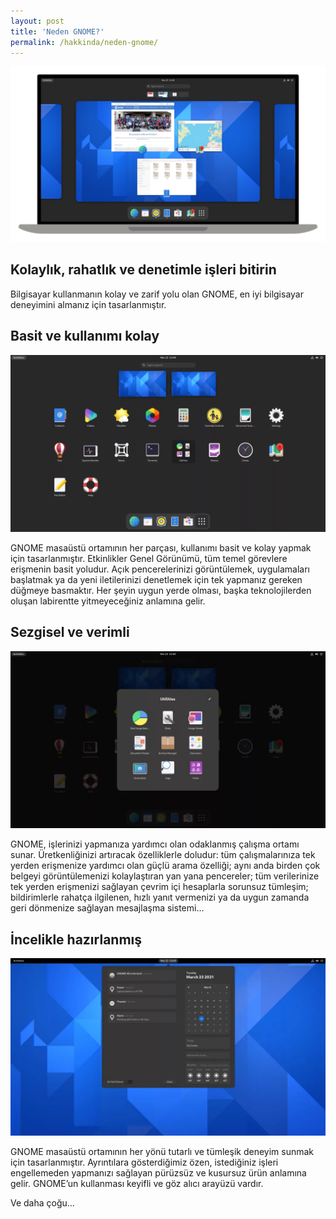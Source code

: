 ```yaml
---
layout: post
title: 'Neden GNOME?'
permalink: /hakkinda/neden-gnome/
---
```


![](/media/2023/04/wgo-splash-40.webp)

## Kolaylık, rahatlık ve denetimle işleri bitirin

Bilgisayar kullanmanın kolay ve zarif yolu olan GNOME, en iyi bilgisayar deneyimini almanız için tasarlanmıştır.

## Basit ve kullanımı kolay

![](/media/2023/04/overview.webp)

GNOME masaüstü ortamının her parçası, kullanımı basit ve kolay yapmak için tasarlanmıştır. Etkinlikler Genel Görünümü, tüm temel görevlere erişmenin basit yoludur. Açık pencerelerinizi görüntülemek, uygulamaları başlatmak ya da yeni iletilerinizi denetlemek için tek yapmanız gereken düğmeye basmaktır. Her şeyin uygun yerde olması, başka teknolojilerden oluşan labirentte yitmeyeceğiniz anlamına gelir.

## Sezgisel ve verimli

![](/media/2023/04/folders.webp)

GNOME, işlerinizi yapmanıza yardımcı olan odaklanmış çalışma ortamı sunar. Üretkenliğinizi artıracak özelliklerle doludur: tüm çalışmalarınıza tek yerden erişmenize yardımcı olan güçlü arama özelliği; aynı anda birden çok belgeyi görüntülemenizi kolaylaştıran yan yana pencereler; tüm verilerinize tek yerden erişmenizi sağlayan çevrim içi hesaplarla sorunsuz tümleşim; bildirimlerle rahatça ilgilenen, hızlı yanıt vermenizi ya da uygun zamanda geri dönmenize sağlayan mesajlaşma sistemi…

## İncelikle hazırlanmış

![](/media/2023/04/notifications.webp)

GNOME masaüstü ortamının her yönü tutarlı ve tümleşik deneyim sunmak için tasarlanmıştır. Ayrıntılara gösterdiğimiz özen, istediğiniz işleri engellemeden yapmanızı sağlayan pürüzsüz ve kusursuz ürün anlamına gelir. GNOME’un kullanması keyifli ve göz alıcı arayüzü vardır.

Ve daha çoğu…